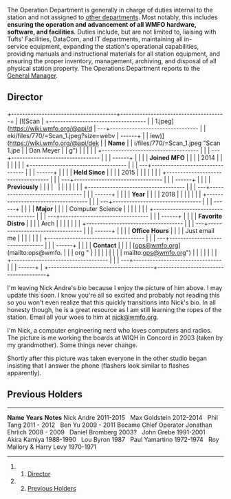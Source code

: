 The Operation Department is generally in charge of duties internal to
the station and not assigned to [other
departments](https://wiki.wmfo.org/About_WMFO/Executive_Board "Executive Board").
Most notably, this includes **ensuring the operation and advancement of
all WMFO hardware, software, and facilities**. Duties include, but are
not limited to, liaising with Tufts' Facilities, DataCom, and IT
departments, maintaining all in-service equipment, expanding the
station's operational capabilities, providing manuals and instructional
materials for all station equipment, and ensuring the proper inventory,
management, archiving, and disposal of all physical station property.
The Operations Department reports to the [General
Manager](https://wiki.wmfo.org/About_WMFO/Executive_Board/GM's_Office "GM's Office").

Director 
--------

+--------------------------------------+--------------------------------------+
| [![Scan                              | +----------------------------------- |
| 1.jpeg](https://wiki.wmfo.org/@api/d | ---+-------------------------------- |
| eki/files/770/=Scan_1.jpeg?size=webv | ------+                              |
| iew)](https://wiki.wmfo.org/@api/dek | | **Name**                           |
| i/files/770/=Scan_1.jpeg "Scan 1.jpe |    | Dan Meyer                       |
| g")                                  |       |                              |
|                                      | +----------------------------------- |
|                                      | ---+-------------------------------- |
|                                      | ------+                              |
|                                      | | **Joined MFO**                     |
|                                      |    | 2014                            |
|                                      |       |                              |
|                                      | +----------------------------------- |
|                                      | ---+-------------------------------- |
|                                      | ------+                              |
|                                      | | **Held Since**                     |
|                                      |    | 2015                            |
|                                      |       |                              |
|                                      | +----------------------------------- |
|                                      | ---+-------------------------------- |
|                                      | ------+                              |
|                                      | | **Previously**                     |
|                                      |    |                                 |
|                                      |       |                              |
|                                      | +----------------------------------- |
|                                      | ---+-------------------------------- |
|                                      | ------+                              |
|                                      | | **Year**                           |
|                                      |    | 2018                            |
|                                      |       |                              |
|                                      | +----------------------------------- |
|                                      | ---+-------------------------------- |
|                                      | ------+                              |
|                                      | | **Major**                          |
|                                      |    | Computer Science                |
|                                      |       |                              |
|                                      | +----------------------------------- |
|                                      | ---+-------------------------------- |
|                                      | ------+                              |
|                                      | | **Favorite Distro**                |
|                                      |    | Arch                            |
|                                      |       |                              |
|                                      | +----------------------------------- |
|                                      | ---+-------------------------------- |
|                                      | ------+                              |
|                                      | | **Office Hours**                   |
|                                      |    | Just email me                   |
|                                      |       |                              |
|                                      | +----------------------------------- |
|                                      | ---+-------------------------------- |
|                                      | ------+                              |
|                                      | | **Contact**                        |
|                                      |    | [ops@wmfo.org](mailto:ops@wmfo. |
|                                      | org " |                              |
|                                      | |                                    |
|                                      |    | mailto:ops@wmfo.org")           |
|                                      |       |                              |
|                                      | +----------------------------------- |
|                                      | ---+-------------------------------- |
|                                      | ------+                              |
+--------------------------------------+--------------------------------------+

I'm leaving Nick Andre's bio because I enjoy the picture of him above. I
may update this soon. I know you're all so excited and probably not
reading this so you won't even realize that this quickly transitions
into Nick's bio. In all honesty though, he is a great resource as I am
still learning the ropes of the station. Email all your woes to him at
[nick@wmfo.org](mailto:nick@wmfo.org "mailto:nick@wmfo.org").

I'm Nick, a computer engineering nerd who loves computers and radios.
The picture is me working the boards at WIQH in Concord in 2003 (taken
by my grandmother). Some things never change.

Shortly after this picture was taken everyone in the other studio began
insisting that I answer the phone (flashers look similar to flashes
apparently).

Previous Holders 
----------------

  -------------------------- ------------- -----------------------
  **Name**                   **Years**     **Notes**
  Nick Andre                 2011-2015      
  Max Goldstein              2012-2014      
  Phil Tang                  2011 - 2012    
  Ben Yu                     2009 - 2011   Became Chief Operator
  Jonathan Ehrlich           2008 - 2009    
  Daniel Bromberg            2003?          
  John Grebe                 1991-2001      
  Akira Kamiya               1988-1990      
  Lou Byron                  1987           
  Paul Yamartino             1972-1974      
  Roy Mallory & Harry Levy   1970-1971      
  -------------------------- ------------- -----------------------

1.  1. [Director](#Director)
2.  2. [Previous Holders](#Previous_Holders)

